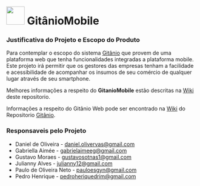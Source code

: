 <img src="https://github.com/gustavosotnas/GitanioMobile/blob/master/Android%20Studio%20Project/Gitanio/app/src/main/ic_launcher-web.png" width=48 height=48 /> GitânioMobile
===========================================================================================================

### Justificativa do Projeto e Escopo do Produto
Para contemplar o escopo do sistema [Gitânio](https://github.com/gustavosotnas/Gitanio) que provem de uma plataforma web que tenha funcionalidades integradas a plataforma mobile. Este projeto irá permitir que os gestores das empresas tenham a facilidade e acessibilidade de acompanhar os insumos de seu comércio de qualquer lugar através de seu smartphone.

Melhores informações a respeito do **GitanioMobile** estão descritas na [Wiki](https://github.com/gustavosotnas/GitanioMobile/wiki) deste repositorio.

Informações a respeito do Gitânio Web pode ser encontrado na [Wiki](https://github.com/gustavosotnas/Gitanio/wiki) do Repositorio [Gitânio](https://github.com/gustavosotnas/Gitanio).


### Responsaveis pelo Projeto

- Daniel de Oliveira - daniel.olivervas@gmail.com
- Gabriella Aimée - gabrielaimeeg@gmail.com
- Gustavo Moraes - gustavosotnas1@gmail.com
- Julianny Alves - julianny12@gmail.com
- Paulo de Oliveira Neto - pauloesgyn@gmail.com
- Pedro Henrique - pedroheriquedrim@gmail.com

